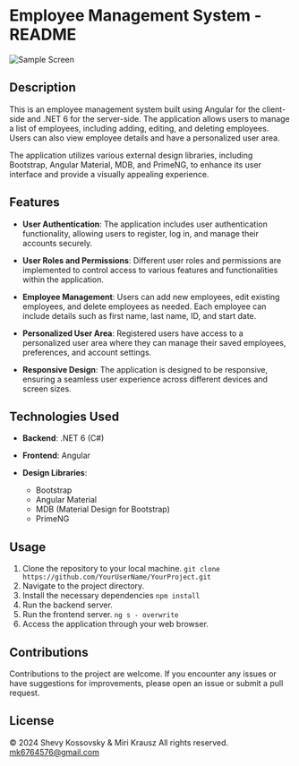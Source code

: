 # Employee Management System - README

![Sample Screen](employees-project/employee_client/src/assets/images/screenshot.png)

## Description

This is an employee management system built using Angular for the client-side and .NET 6 for the server-side. The application allows users to manage a list of employees, including adding, editing, and deleting employees. Users can also view employee details and have a personalized user area.

The application utilizes various external design libraries, including Bootstrap, Angular Material, MDB, and PrimeNG, to enhance its user interface and provide a visually appealing experience.

## Features

- **User Authentication**: The application includes user authentication functionality, allowing users to register, log in, and manage their accounts securely.
  
- **User Roles and Permissions**: Different user roles and permissions are implemented to control access to various features and functionalities within the application.

- **Employee Management**: Users can add new employees, edit existing employees, and delete employees as needed. Each employee can include details such as first name, last name, ID, and start date.

- **Personalized User Area**: Registered users have access to a personalized user area where they can manage their saved employees, preferences, and account settings.

- **Responsive Design**: The application is designed to be responsive, ensuring a seamless user experience across different devices and screen sizes.

## Technologies Used

- **Backend**: .NET 6 (C#)
  
- **Frontend**: Angular
  
- **Design Libraries**:
  - Bootstrap
  - Angular Material
  - MDB (Material Design for Bootstrap)
  - PrimeNG

## Usage

1. Clone the repository to your local machine.
```git clone https://github.com/YourUserName/YourProject.git```
2. Navigate to the project directory.
3. Install the necessary dependencies
```npm install```
4. Run the backend server.
5. Run the frontend server.
```ng s - overwrite```     
6. Access the application through your web browser.

## Contributions

Contributions to the project are welcome. If you encounter any issues or have suggestions for improvements, please open an issue or submit a pull request.

## License
© 2024 Shevy Kossovsky & Miri Krausz All rights reserved. mk6764576@gmail.com
